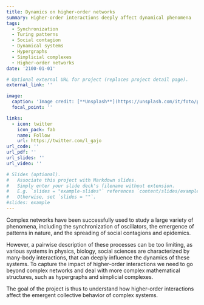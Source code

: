 ```yaml
---
title: Dynamics on higher-order networks
summary: Higher-order interactions deeply affect dynamical phenomena
tags:
  - Synchronization
  - Turing patterns
  - Social contagion
  - Dynamical systems
  - Hypergraphs
  - Simplicial complexes
  - Higher-order networks
date: '2100-01-01'

# Optional external URL for project (replaces project detail page).
external_link: ''

image:
  caption: 'Image credit: [**Unsplash**](https://unsplash.com/it/foto/pittura-astratta-rossa-e-nera-9mD8Azfcmc0)'
  focal_point: ''

links:
  - icon: twitter
    icon_pack: fab
    name: Follow
    url: https://twitter.com/l_gajo
url_code: ''
url_pdf: ''
url_slides: ''
url_video: ''

# Slides (optional).
#   Associate this project with Markdown slides.
#   Simply enter your slide deck's filename without extension.
#   E.g. `slides = "example-slides"` references `content/slides/example-slides.md`.
#   Otherwise, set `slides = ""`.
#slides: example
---
```


Complex networks have been successfully used to study a large variety of phenomena, including the synchronization of oscillators, the emergence of patterns in nature, and the spreading of social contagions and epidemics. 

However, a pairwise description of these processes can be too limiting, as various systems in physics, biology, social sciences are characterized by many-body interactions, that can deeply influence the dynamics of these systems. To capture the impact of higher-order interactions we need to go beyond complex networks and deal with more complex mathematical structures, such as hypergraphs and simplicial complexes.

The goal of the project is thus to understand how higher-order interactions affect the emergent collective behavior of complex systems.